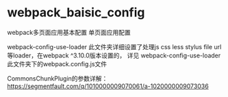 # webpack_baisic_config
webpack多页面应用基本配置 单页面应用配置

webpack-config-use-loader 此文件夹详细设置了处理js css less stylus file url等loader，在webpack ^3.10.0版本设置的， 详见 webpack-config-use-loader 此文件夹下的webpack.config.js文件

CommonsChunkPlugin的参数详解：
https://segmentfault.com/q/1010000009070061/a-1020000009073036
